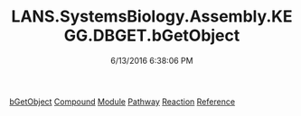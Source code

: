 ﻿---
title: LANS.SystemsBiology.Assembly.KEGG.DBGET.bGetObject
date: 6/13/2016 6:38:06 PM
---

[bGetObject](T-LANS.SystemsBiology.Assembly.KEGG.DBGET.bGetObject.bGetObject.html)
[Compound](T-LANS.SystemsBiology.Assembly.KEGG.DBGET.bGetObject.Compound.html)
[Module](T-LANS.SystemsBiology.Assembly.KEGG.DBGET.bGetObject.Module.html)
[Pathway](T-LANS.SystemsBiology.Assembly.KEGG.DBGET.bGetObject.Pathway.html)
[Reaction](T-LANS.SystemsBiology.Assembly.KEGG.DBGET.bGetObject.Reaction.html)
[Reference](T-LANS.SystemsBiology.Assembly.KEGG.DBGET.bGetObject.Reference.html)

